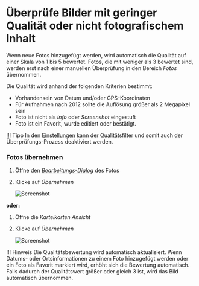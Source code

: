 # Überprüfe Bilder mit geringer Qualität oder nicht fotografischem Inhalt #
Wenn neue Fotos hinzugefügt werden, wird automatisch die Qualität auf einer Skala von 1 bis 5 bewertet. Fotos, die mit weniger als 3 bewertet sind, werden erst nach einer manuellen Überprüfung in den Bereich *Fotos* übernommen.

Die Qualität wird anhand der folgenden Kriterien bestimmt:

* Vorhandensein von Datum und/oder GPS-Koordinaten
* Für Aufnahmen nach 2012 sollte die Auflösung größer als 2 Megapixel sein
* Foto ist nicht als *Info* oder *Screenshot* eingestuft
* Foto ist ein Favorit, wurde editiert oder bestätigt.

!!! Tipp
    In den [Einstellungen](../settings/general.md) kann der Qualitätsfilter und somit auch der Überprüfungs-Prozess deaktiviert werden.

### Fotos übernehmen ###
1. Öffne den [*Bearbeitungs-Dialog*](edit.md) des Fotos
2. Klicke auf *Übernehmen*

    ![Screenshot](img/review.png)
    
**oder:**

1. Öffne die *Karteikarten Ansicht*
2. Klicke auf *Übernehmen*

    ![Screenshot](img/review-2.png)

!!! Hinweis
    Die Qualitätsbewertung wird automatisch aktualisiert.
    Wenn Datums- oder Ortsinformationen zu einem Foto hinzugefügt werden oder ein Foto als Favorit markiert wird, erhöht sich die Bewertung automatisch.
    Falls dadurch der Qualitätswert größer oder gleich 3 ist, wird das Bild automatisch übernommen.